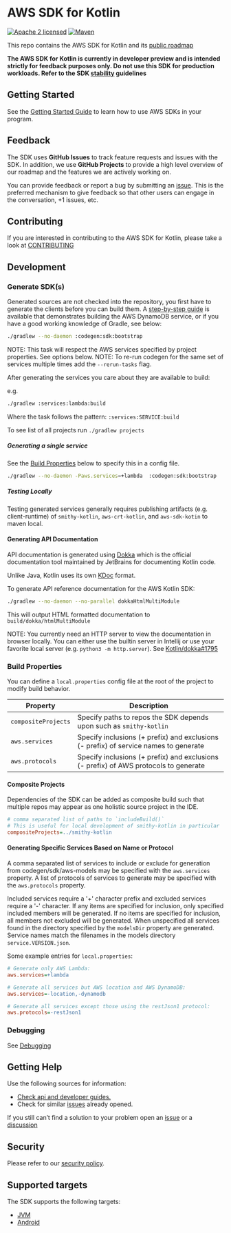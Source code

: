 # AWS SDK for Kotlin
[![Apache 2 licensed][apache-badge]][apache-url] [![Maven][maven-badge]][maven-url]

[apache-badge]: https://img.shields.io/badge/license-APACHE2-blue.svg
[apache-url]: https://github.com/awslabs/aws-sdk-kotlin/blob/main/LICENSE


[maven-badge]: https://img.shields.io/maven-central/v/aws.sdk.kotlin/s3.svg?label=Maven
[maven-url]: https://search.maven.org/search?q=g:aws.sdk.kotlin

This repo contains the AWS SDK for Kotlin and its [public roadmap](https://github.com/awslabs/aws-sdk-kotlin/projects/2)

**The AWS SDK for Kotlin is currently in developer preview and is intended strictly for feedback purposes only. Do not use this SDK for production workloads. Refer to the SDK [stability](docs/stability.md) guidelines**

## Getting Started

See the [Getting Started Guide](docs/GettingStarted.md) to learn how to use AWS SDKs in your program.

## Feedback

The SDK uses **GitHub Issues** to track feature requests and issues with the SDK. In addition, we use **GitHub Projects**
to provide a high level overview of our roadmap and the features we are actively working on.

You can provide feedback or report a bug by submitting an [issue](https://github.com/awslabs/aws-sdk-kotlin/issues/new/choose).
This is the preferred mechanism to give feedback so that other users can engage in the conversation, +1 issues, etc.

## Contributing

If you are interested in contributing to the AWS SDK for Kotlin, please take a look at [CONTRIBUTING](CONTRIBUTING.md)

## Development

### Generate SDK(s)

Generated sources are not checked into the repository, you first have to generate the clients before you can build them.
A [step-by-step guide](docs/generate-sdk.md) is available that demonstrates building the AWS DynamoDB service, or if 
you have a good working knowledge of Gradle, see below:

```sh
./gradlew --no-daemon :codegen:sdk:bootstrap
```

NOTE: This task will respect the AWS services specified by project properties. See options below.
NOTE: To re-run codegen for the same set of services multiple times add the `--rerun-tasks` flag.


After generating the services you care about they are available to build:

e.g.
```sh
./gradlew :services:lambda:build
```


Where the task follows the pattern: `:services:SERVICE:build`

To see list of all projects run `./gradlew projects`

##### Generating a single service
See the [Build Properties](#build-properties) below to specify this in a config file.

```sh
./gradlew --no-daemon -Paws.services=+lambda  :codegen:sdk:bootstrap
```

##### Testing Locally
Testing generated services generally requires publishing artifacts (e.g. client-runtime) of `smithy-kotlin`, `aws-crt-kotlin`, and `aws-sdk-kotin` to maven local.

#### Generating API Documentation

API documentation is generated using [Dokka](http://kotlin.github.io/dokka) which is the official documentation tool maintained by JetBrains for documenting Kotlin code.

Unlike Java, Kotlin uses its own [KDoc](https://kotlinlang.org/docs/kotlin-doc.html) format.


To generate API reference documentation for the AWS Kotlin SDK:


```sh
./gradlew --no-daemon --no-parallel dokkaHtmlMultiModule
```

This will output HTML formatted documentation to `build/dokka/htmlMultiModule`

NOTE: You currently need an HTTP server to view the documentation in browser locally. You can either use the builtin server in Intellij or use your favorite local server (e.g. `python3 -m http.server`). See [Kotlin/dokka#1795](https://github.com/Kotlin/dokka/issues/1795)

### Build Properties

You can define a `local.properties` config file at the root of the project to modify build behavior. 

|Property|Description|
|---|---|
|`compositeProjects`|Specify paths to repos the SDK depends upon such as `smithy-kotlin`|
|`aws.services`|Specify inclusions (+ prefix) and exclusions (- prefix) of service names to generate|
|`aws.protocols`|Specify inclusions (+ prefix) and exclusions (- prefix) of AWS protocols to generate|

#### Composite Projects

Dependencies of the SDK can be added as composite build such that multiple repos may appear as one
holistic source project in the IDE.

```ini
# comma separated list of paths to `includeBuild()`
# This is useful for local development of smithy-kotlin in particular 
compositeProjects=../smithy-kotlin
```

#### Generating Specific Services Based on Name or Protocol

A comma separated list of services to include or exclude for generation from codegen/sdk/aws-models may
be specified with the `aws.services` property. A list of protocols of services to generate may be specified
with the `aws.protocols` property.

Included services require a '+' character prefix and excluded services require a '-' character. 
If any items are specified for inclusion, only specified included members will be generated.  If no items
are specified for inclusion, all members not excluded will be generated.
When unspecified all services found in the directory specified by the `modelsDir` property are generated.
Service names match the filenames in the models directory `service.VERSION.json`.

Some example entries for `local.properties`:
```ini
# Generate only AWS Lambda:
aws.services=+lambda
```

```ini
# Generate all services but AWS location and AWS DynamoDB:
aws.services=-location,-dynamodb
```

```ini
# Generate all services except those using the restJson1 protocol:
aws.protocols=-restJson1
```
### Debugging

See [Debugging](docs/debugging.md)

## Getting Help

Use the following sources for information:

* [Check api and developer guides.](https://docs.aws.amazon.com/sdk-for-kotlin/index.html)
* Check for similar [issues](https://github.com/awslabs/aws-sdk-kotlin/issues) already opened.

If you still can’t find a solution to your problem open an [issue](https://github.com/awslabs/aws-sdk-kotlin/issues/new/choose) or a [discussion](https://github.com/awslabs/aws-sdk-kotlin/discussions/new)

## Security

Please refer to our [security policy](https://github.com/awslabs/aws-sdk-kotlin/security/policy).

## Supported targets

The SDK supports the following targets:

* [JVM](docs/targets.md#jvm)
* [Android](docs/targets.md#android) 

